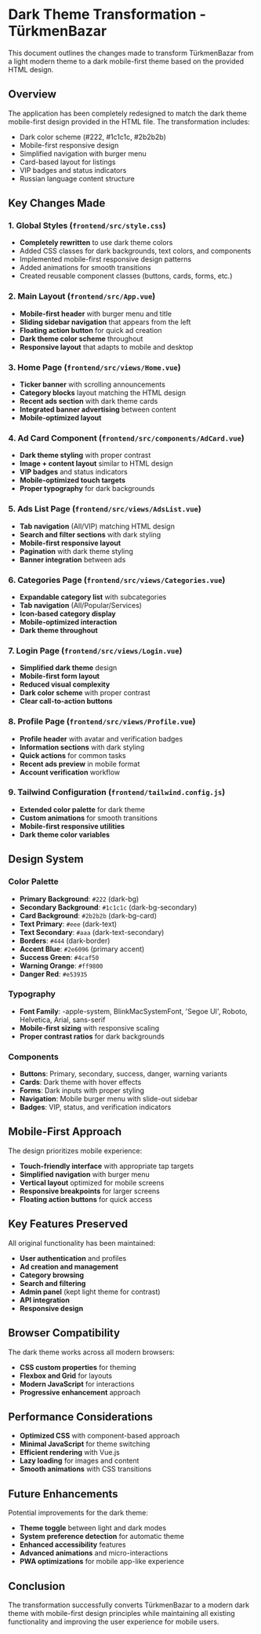 # Dark Theme Transformation - TürkmenBazar

This document outlines the changes made to transform TürkmenBazar from a light modern theme to a dark mobile-first theme based on the provided HTML design.

## Overview

The application has been completely redesigned to match the dark theme mobile-first design provided in the HTML file. The transformation includes:

- Dark color scheme (#222, #1c1c1c, #2b2b2b)
- Mobile-first responsive design
- Simplified navigation with burger menu
- Card-based layout for listings
- VIP badges and status indicators
- Russian language content structure

## Key Changes Made

### 1. Global Styles (`frontend/src/style.css`)
- **Completely rewritten** to use dark theme colors
- Added CSS classes for dark backgrounds, text colors, and components
- Implemented mobile-first responsive design patterns
- Added animations for smooth transitions
- Created reusable component classes (buttons, cards, forms, etc.)

### 2. Main Layout (`frontend/src/App.vue`)
- **Mobile-first header** with burger menu and title
- **Sliding sidebar navigation** that appears from the left
- **Floating action button** for quick ad creation
- **Dark theme color scheme** throughout
- **Responsive layout** that adapts to mobile and desktop

### 3. Home Page (`frontend/src/views/Home.vue`)
- **Ticker banner** with scrolling announcements
- **Category blocks** layout matching the HTML design
- **Recent ads section** with dark theme cards
- **Integrated banner advertising** between content
- **Mobile-optimized layout**

### 4. Ad Card Component (`frontend/src/components/AdCard.vue`)
- **Dark theme styling** with proper contrast
- **Image + content layout** similar to HTML design
- **VIP badges** and status indicators
- **Mobile-optimized touch targets**
- **Proper typography** for dark backgrounds

### 5. Ads List Page (`frontend/src/views/AdsList.vue`)
- **Tab navigation** (All/VIP) matching HTML design
- **Search and filter sections** with dark styling
- **Mobile-first responsive layout**
- **Pagination** with dark theme styling
- **Banner integration** between ads

### 6. Categories Page (`frontend/src/views/Categories.vue`)
- **Expandable category list** with subcategories
- **Tab navigation** (All/Popular/Services)
- **Icon-based category display**
- **Mobile-optimized interaction**
- **Dark theme throughout**

### 7. Login Page (`frontend/src/views/Login.vue`)
- **Simplified dark theme** design
- **Mobile-first form layout**
- **Reduced visual complexity**
- **Dark color scheme** with proper contrast
- **Clear call-to-action buttons**

### 8. Profile Page (`frontend/src/views/Profile.vue`)
- **Profile header** with avatar and verification badges
- **Information sections** with dark styling
- **Quick actions** for common tasks
- **Recent ads preview** in mobile format
- **Account verification** workflow

### 9. Tailwind Configuration (`frontend/tailwind.config.js`)
- **Extended color palette** for dark theme
- **Custom animations** for smooth transitions
- **Mobile-first responsive utilities**
- **Dark theme color variables**

## Design System

### Color Palette
- **Primary Background**: `#222` (dark-bg)
- **Secondary Background**: `#1c1c1c` (dark-bg-secondary)
- **Card Background**: `#2b2b2b` (dark-bg-card)
- **Text Primary**: `#eee` (dark-text)
- **Text Secondary**: `#aaa` (dark-text-secondary)
- **Borders**: `#444` (dark-border)
- **Accent Blue**: `#2e6096` (primary accent)
- **Success Green**: `#4caf50`
- **Warning Orange**: `#ff9800`
- **Danger Red**: `#e53935`

### Typography
- **Font Family**: -apple-system, BlinkMacSystemFont, 'Segoe UI', Roboto, Helvetica, Arial, sans-serif
- **Mobile-first sizing** with responsive scaling
- **Proper contrast ratios** for dark backgrounds

### Components
- **Buttons**: Primary, secondary, success, danger, warning variants
- **Cards**: Dark theme with hover effects
- **Forms**: Dark inputs with proper styling
- **Navigation**: Mobile burger menu with slide-out sidebar
- **Badges**: VIP, status, and verification indicators

## Mobile-First Approach

The design prioritizes mobile experience:
- **Touch-friendly interface** with appropriate tap targets
- **Simplified navigation** with burger menu
- **Vertical layout** optimized for mobile screens
- **Responsive breakpoints** for larger screens
- **Floating action buttons** for quick access

## Key Features Preserved

All original functionality has been maintained:
- **User authentication** and profiles
- **Ad creation and management**
- **Category browsing**
- **Search and filtering**
- **Admin panel** (kept light theme for contrast)
- **API integration**
- **Responsive design**

## Browser Compatibility

The dark theme works across all modern browsers:
- **CSS custom properties** for theming
- **Flexbox and Grid** for layouts
- **Modern JavaScript** for interactions
- **Progressive enhancement** approach

## Performance Considerations

- **Optimized CSS** with component-based approach
- **Minimal JavaScript** for theme switching
- **Efficient rendering** with Vue.js
- **Lazy loading** for images and content
- **Smooth animations** with CSS transitions

## Future Enhancements

Potential improvements for the dark theme:
- **Theme toggle** between light and dark modes
- **System preference detection** for automatic theme
- **Enhanced accessibility** features
- **Advanced animations** and micro-interactions
- **PWA optimizations** for mobile app-like experience

## Conclusion

The transformation successfully converts TürkmenBazar to a modern dark theme with mobile-first design principles while maintaining all existing functionality and improving the user experience for mobile users.
